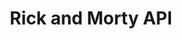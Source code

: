 ---
title: 'Rick and Morty API'
description: 'This documentation will help you get familiar with the resources of the Rick and Morty API'
link: 'https://rickandmortyapi.com/documentation/'
imageURL: 'https://res.cloudinary.com/dc6mrv5cb/image/upload/v1718796254/personal-resources/apis/rickandmortyapi.com_documentation__d45289_myyviy.webp'
---